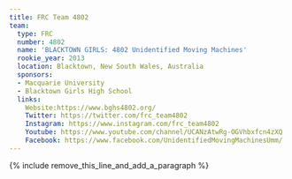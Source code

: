 ```yaml
---
title: FRC Team 4802
team:
  type: FRC
  number: 4802
  name: 'BLACKTOWN GIRLS: 4802 Unidentified Moving Machines'
  rookie_year: 2013
  location: Blacktown, New South Wales, Australia
  sponsors:
  - Macquarie University
  - Blacktown Girls High School
  links:
    Website:https://www.bghs4802.org/
    Twitter: https://twitter.com/frc_team4802
    Instagram: https://www.instagram.com/frc_team4802
    Youtube: https://www.youtube.com/channel/UCANzAtwRg-OGVhbxfcn4zXQ
    Facebook: https://www.facebook.com/UnidentifiedMovingMachinesUmm/
---
```


{% include remove_this_line_and_add_a_paragraph %}
